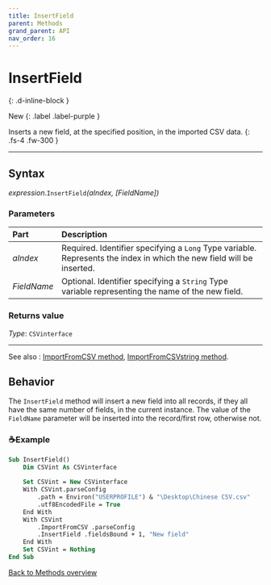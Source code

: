 ```yaml
---
title: InsertField
parent: Methods
grand_parent: API
nav_order: 16
---
```


# InsertField
{: .d-inline-block }

New
{: .label .label-purple }

Inserts a new field, at the specified position, in the imported CSV data.
{: .fs-4 .fw-300 }

---

## Syntax

*expression*.`InsertField`*(aIndex, \[FieldName\])*

### Parameters

<table>
<thead>
<tr>
<th style="text-align: left;">Part</th>
<th style="text-align: left;">Description</th>
</tr>
</thead>
<tbody>
<tr>
<td style="text-align: left;"><em>aIndex</em></td>
<td style="text-align: left;">Required. Identifier specifying a <code>Long</code> Type variable. Represents the index in which the new field will be inserted.</td>
</tr>
<tr>
<td style="text-align: left;"><em>FieldName</em></td>
<td style="text-align: left;">Optional. Identifier specifying a <code>String</code> Type variable representing the name of the new field.</td>
</tr>
</tbody>
</table>

### Returns value

*Type*: `CSVinterface`

---

See also
: [ImportFromCSV method](https://ws-garcia.github.io/VBA-CSV-interface/api/methods/importfromcsv.html), [ImportFromCSVstring method](https://ws-garcia.github.io/VBA-CSV-interface/api/methods/importfromcsvstring.html).

## Behavior

The `InsertField` method will insert a new field into all records, if they all have the same number of fields, in the current instance. The value of the `FieldName` parameter will be inserted into the record/first row, otherwise not.

### ☕Example

```vb
Sub InsertField()
    Dim CSVint As CSVinterface
    
    Set CSVint = New CSVinterface
    With CSVint.parseConfig
        .path = Environ("USERPROFILE") & "\Desktop\Chinese CSV.csv"
        .utf8EncodedFile = True                                         'The file is UTF-8 encoded
    End With
    With CSVint
        .ImportFromCSV .parseConfig
        .InsertField .fieldsBound + 1, "New field"                      'Insert a field named "New field"
    End With
    Set CSVint = Nothing
End Sub
```

[Back to Methods overview](https://ws-garcia.github.io/VBA-CSV-interface/api/methods/)